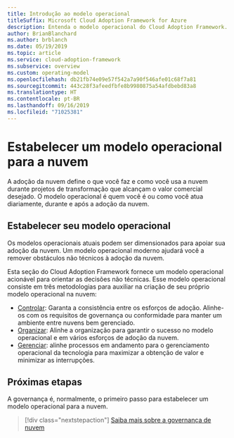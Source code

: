 ```yaml
---
title: Introdução ao modelo operacional
titleSuffix: Microsoft Cloud Adoption Framework for Azure
description: Entenda o modelo operacional do Cloud Adoption Framework.
author: BrianBlanchard
ms.author: brblanch
ms.date: 05/19/2019
ms.topic: article
ms.service: cloud-adoption-framework
ms.subservice: overview
ms.custom: operating-model
ms.openlocfilehash: db21fb74e09e57f542a7a90f546afe01c68f7a81
ms.sourcegitcommit: 443c28f3afeedfbfe8b9980875a54afdbebd83a8
ms.translationtype: HT
ms.contentlocale: pt-BR
ms.lasthandoff: 09/16/2019
ms.locfileid: "71025381"
---
```

# <a name="establish-an-operating-model-for-the-cloud"></a>Estabelecer um modelo operacional para a nuvem

A adoção da nuvem define o que você faz e como você usa a nuvem durante projetos de transformação que alcançam o valor comercial desejado. O modelo operacional é quem você é ou como você atua diariamente, durante e após a adoção da nuvem.

## <a name="establish-your-operating-model"></a>Estabelecer seu modelo operacional

Os modelos operacionais atuais podem ser dimensionados para apoiar sua adoção da nuvem. Um modelo operacional moderno ajudará você a remover obstáculos não técnicos à adoção da nuvem.

Esta seção do Cloud Adoption Framework fornece um modelo operacional acionável para orientar as decisões não técnicas. Esse modelo operacional consiste em três metodologias para auxiliar na criação de seu próprio modelo operacional na nuvem:

- [Controlar](../govern/index.md): Garanta a consistência entre os esforços de adoção. Alinhe-os com os requisitos de governança ou conformidade para manter um ambiente entre nuvens bem gerenciado.
- [Organizar](../organize/index.md): Alinhe a organização para garantir o sucesso no modelo operacional e em vários esforços de adoção da nuvem.
- [Gerenciar](../manage/index.md): alinhe processos em andamento para o gerenciamento operacional da tecnologia para maximizar a obtenção de valor e minimizar as interrupções.

## <a name="next-steps"></a>Próximas etapas

A governança é, normalmente, o primeiro passo para estabelecer um modelo operacional para a nuvem.

> [!div class="nextstepaction"]
> [Saiba mais sobre a governança de nuvem](../govern/index.md)
